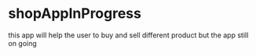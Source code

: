 # shopAppInProgress
this app will help the user to buy and sell different product 
but the app still on going

